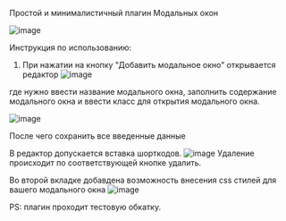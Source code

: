 Простой и минималистичный плагин Модальных окон

![image](https://github.com/user-attachments/assets/45ae8069-6390-4795-b06f-54812db5d390)

Инструкция по использованию:

1. При нажатии на кнопку "Добавить модальное окно" открывается редактор
![image](https://github.com/user-attachments/assets/2a2bbaa0-6466-4cf1-a0cb-2ab619e97e5c)


где нужно ввести название модального окна,
заполнить содержание модального окна
и ввести класс для открытия модального окна.


![image](https://github.com/user-attachments/assets/932397b9-214d-4e8a-a32c-d072a9a28378)

После чего сохранить все введенные данные

В редактор допускается вставка шорткодов. 
![image](https://github.com/user-attachments/assets/e74500e3-df15-4138-ba03-34594b5012b4)
Удаление происходит по соответствующей кнопке удалить. 

 Во второй вкладке добавдена возможность внесения css стилей  для вашего модального окна
![image](https://github.com/user-attachments/assets/dbf6194b-0ecc-4e25-9787-3a7ca18bb99a)

PS: плагин проходит тестовую обкатку.
